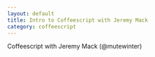 ```yaml
---
layout: default
title: Intro to Coffeescript with Jeremy Mack
category: coffeescript
---
```


Coffeescript with Jeremy Mack (@mutewinter)